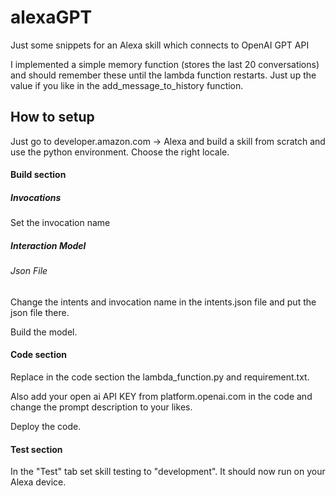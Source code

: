 # alexaGPT

Just some snippets for an Alexa skill which connects to OpenAI GPT API

I implemented a simple memory function (stores the last 20 conversations) and should remember these until the lambda function restarts. Just up the value if you like in the add_message_to_history function.

## How to setup

Just go to developer.amazon.com -> Alexa and build a skill from scratch and use the python environment. Choose the right locale. 
#### Build section

##### Invocations
Set the invocation name 

##### Interaction Model
###### Json File
Change the intents and invocation name in the intents.json file and put the json file there. 

Build the model.

#### Code section
Replace in the code section the lambda_function.py and requirement.txt.

Also add your open ai API KEY from platform.openai.com in the code and change the prompt description to your likes.

Deploy the code.

#### Test section
In the "Test" tab set skill testing to "development". It should now run on your Alexa device.

